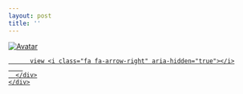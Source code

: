 ```yaml
---
layout: post
title: ''
---
```


<p class="imglist">

<div class="image-container">
  <a href="https://pic.imgdb.cn/item/5f59d276160a154a67a54b0b.jpg"  data-fancybox="images">
    <img src="https://pic.imgdb.cn/item/5f59d276160a154a67a54b16.jpg" alt="Avatar" class="image" />
    <div class="overlay">
      <div class="text">
        
          view <i class="fa fa-arrow-right" aria-hidden="true"></i>
        
      </div>
    </div>
  </a>
</div>











<a href="https://pic.imgdb.cn/item/5f59d276160a154a67a54b10.jpg" data-fancybox="images"><img src="" /></a>
<a href="https://pic.imgdb.cn/item/5f59d276160a154a67a54b14.jpg" data-fancybox="images"><img src="" /></a>
<a href="https://pic.imgdb.cn/item/5f59d276160a154a67a54b16.jpg" data-fancybox="images"><img src="" /></a>
<a href="https://pic.imgdb.cn/item/5f59d276160a154a67a54b1b.jpg" data-fancybox="images"><img src="" /></a>
<a href="https://pic.imgdb.cn/item/5f59d276160a154a67a54b1f.jpg" data-fancybox="images"><img src="" /></a>
<a href="https://pic.imgdb.cn/item/5f59d276160a154a67a54b23.jpg" data-fancybox="images"><img src="" /></a>
<a href="https://pic.imgdb.cn/item/5f59d276160a154a67a54b26.jpg" data-fancybox="images"><img src="" /></a>
<a href="https://pic.imgdb.cn/item/5f59d276160a154a67a54b2a.jpg" data-fancybox="images"><img src="" /></a>
<a href="https://pic.imgdb.cn/item/5f59d276160a154a67a54b2c.jpg" data-fancybox="images"><img src="" /></a>


</p>
